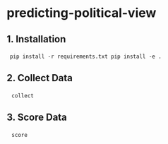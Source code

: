 # predicting-political-view

## 1. Installation
` ` `
pip install -r requirements.txt
pip install -e .
` ` `

## 2. Collect Data 
` ` `
collect
` ` `

## 3. Score Data
` ` `
score
` ` `
